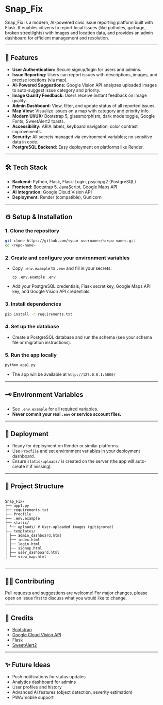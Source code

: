 # Snap_Fix

Snap_Fix is a modern, AI-powered civic issue reporting platform built with Flask. It enables citizens to report local issues (like potholes, garbage, broken streetlights) with images and location data, and provides an admin dashboard for efficient management and resolution.

---

## 🚀 Features

- **User Authentication:** Secure signup/login for users and admins.
- **Issue Reporting:** Users can report issues with descriptions, images, and precise locations (via map).
- **AI-Powered Suggestions:** Google Vision API analyzes uploaded images to auto-suggest issue category and priority.
- **Image Quality Feedback:** Users receive instant feedback on image quality.
- **Admin Dashboard:** View, filter, and update status of all reported issues.
- **Map View:** Visualize issues on a map with category and priority info.
- **Modern UI/UX:** Bootstrap 5, glassmorphism, dark mode toggle, Google Fonts, SweetAlert2 toasts.
- **Accessibility:** ARIA labels, keyboard navigation, color contrast improvements.
- **Security:** All secrets managed via environment variables; no sensitive data in code.
- **PostgreSQL Backend:** Easy deployment on platforms like Render.

---


## 🛠️ Tech Stack

- **Backend:** Python, Flask, Flask-Login, psycopg2 (PostgreSQL)
- **Frontend:** Bootstrap 5, JavaScript, Google Maps API
- **AI Integration:** Google Cloud Vision API
- **Deployment:** Render (compatible), Gunicorn

---

## ⚙️ Setup & Installation

### 1. **Clone the repository**
```sh
git clone https://github.com/<your-username>/<repo-name>.git
cd <repo-name>
```

### 2. **Create and configure your environment variables**

- Copy `.env.example` to `.env` and fill in your secrets:
  ```
  cp .env.example .env
  ```
- Add your PostgreSQL credentials, Flask secret key, Google Maps API key, and Google Vision API credentials.

### 3. **Install dependencies**
```sh
pip install -r requirements.txt
```

### 4. **Set up the database**
- Create a PostgreSQL database and run the schema (see your schema file or migration instructions).

### 5. **Run the app locally**
```sh
python app1.py
```
- The app will be available at `http://127.0.0.1:5000/`

---

## 🗝️ Environment Variables

- See `.env.example` for all required variables.
- **Never commit your real `.env` or service account files.**

---

## 📝 Deployment

- Ready for deployment on Render or similar platforms.
- Use `Procfile` and set environment variables in your deployment dashboard.
- Ensure `static/uploads/` is created on the server (the app will auto-create it if missing).

---

## 📁 Project Structure
<pre>
<code>
Snap_Fix/
├── app1.py
├── requirements.txt
├── Procfile
├── .env.example
├── static/
│ └── uploads/ # User-uploaded images (gitignored)
├── templates/
│ ├── admin_dashboard.html
│ ├── index.html
│ ├── login.html
│ ├── signup.html
│ ├── user_dashboard.html
│ └── view_map.html
</code>
</pre>


---

## 🙋‍♂️ Contributing

Pull requests and suggestions are welcome! For major changes, please open an issue first to discuss what you would like to change.

---

## 📣 Credits

- [Bootstrap](https://getbootstrap.com/)
- [Google Cloud Vision API](https://cloud.google.com/vision)
- [Flask](https://flask.palletsprojects.com/)
- [SweetAlert2](https://sweetalert2.github.io/)

---

## ✨ Future Ideas

- Push notifications for status updates
- Analytics dashboard for admins
- User profiles and history
- Advanced AI features (object detection, severity estimation)
- PWA/mobile support
